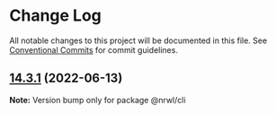 # Change Log

All notable changes to this project will be documented in this file.
See [Conventional Commits](https://conventionalcommits.org) for commit guidelines.

## [14.3.1](https://github.com/nrwl/nx/compare/14.3.0...14.3.1) (2022-06-13)

**Note:** Version bump only for package @nrwl/cli
